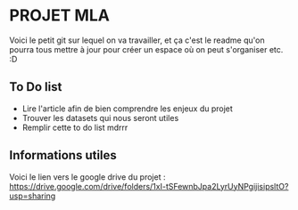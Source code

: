 PROJET MLA
===

Voici le petit git sur lequel on va travailler, et ça c'est le readme qu'on pourra tous mettre à jour pour créer un espace où on peut s'organiser etc. :D

## To Do list

- Lire l'article afin de bien comprendre les enjeux du projet
- Trouver les datasets qui nous seront utiles
- Remplir cette to do list mdrrr

## Informations utiles

Voici le lien vers le google drive du projet : 
https://drive.google.com/drive/folders/1xI-tSFewnbJpa2LyrUyNPgijisipsltO?usp=sharing
